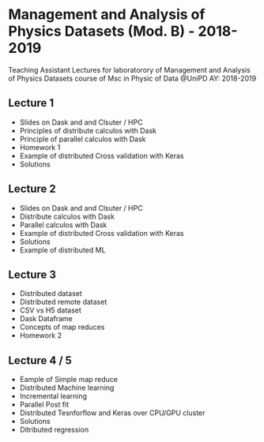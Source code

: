 # Management and Analysis of Physics Datasets (Mod. B) - 2018-2019
Teaching Assistant Lectures for laboratorory of Management and Analysis of Physics Datasets course of Msc in Physic of Data @UniPD AY: 2018-2019

## Lecture 1
+ Slides on Dask and and Clsuter / HPC
+ Principles of distribute calculos with Dask
+ Principle of parallel calculos with Dask
+ Homework 1
+ Example of distributed Cross validation with Keras
+ Solutions

## Lecture 2
+ Slides on Dask and and Clsuter / HPC
+ Distribute calculos with Dask
+ Parallel calculos with Dask
+ Example of distributed Cross validation with Keras
+ Solutions
+ Example of distributed ML

## Lecture 3
+ Distributed dataset
+ Distributed remote dataset
+ CSV vs H5 dataset
+ Dask Dataframe
+ Concepts of map reduces
+ Homework 2

## Lecture 4 / 5
+ Eample of Simple map reduce
+ Distributed Machine learning
+ Incremental learning
+ Parallel Post fit
+ Distributed Tesnforflow and Keras over CPU/GPU cluster
+ Solutions
+ Ditributed regression

